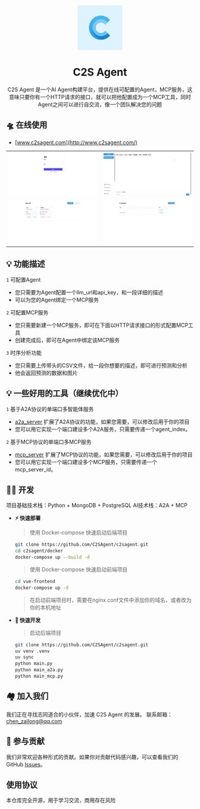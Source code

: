 <div align="center">

<a href="http://www.c2sagent.com/"><img src="./.github/imgs/logo.png" width="120" height="120" alt="fastgpt logo"></a>

# C2S Agent

C2S Agent 是一个AI Agent构建平台，提供在线可配置的Agent，MCP服务，这意味只要你有一个HTTP请求的接口，就可以把他配置成为一个MCP工具，同时Agent之间可以进行自交流，像一个团队解决您的问题

</div>

## 🛸 在线使用

- [www.c2sagent.com](http://www.c2sagent.com/)

|                                    |                                    |
| ---------------------------------- | ---------------------------------- |
| ![Demo](./.github/imgs/login.png) | ![Demo](./.github/imgs/main.png) |
| ![Demo](./.github/imgs/agent.png) | ![Demo](./.github/imgs/mcp.png) |

## 💡 功能描述

`1` 可配置Agent
   - 您只需要为Agent配置一个llm_url和api_key，和一段详细的描述
   - 可以为您的Agent绑定一个MCP服务

`2` 可配置MCP服务
   - 您只需要新建一个MCP服务，即可在下面以HTTP请求接口的形式配置MCP工具
   - 创建完成后，即可在Agent中绑定该MCP服务

`3` 时序分析功能
   - 您只需要上传带头的CSV文件，给一段你想要的描述，即可进行预测和分析
   - 他会返回预测的数据和图片

## 💡 一些好用的工具（继续优化中）

`1` 基于A2A协议的单端口多智能体服务
   - [a2a_server](https://github.com/C2SAgent/c2sagent/blob/main/src_a2a/a2a_server/__init__.py) 扩展了A2A协议的功能，如果您需要，可以修改后用于你的项目
   - 您可以用它实现一个端口建设多个A2A服务，只需要传递一个agent_index。

`2` 基于MCP协议的单端口多MCP服务
   - [mcp_server](https://github.com/C2SAgent/c2sagent/blob/main/src_mcp/mcp_server/server/mcp_server.py) 扩展了MCP协议的功能，如果您需要，可以修改后用于你的项目
   - 您可以用它实现一个端口建设多个MCP服务，只需要传递一个mcp_server_id。


## 👨‍💻 开发

项目基础技术栈：Python + MongoDB + PostgreSQL
AI技术栈：A2A + MCP

- **⚡ 快速部署**

  > 使用 Docker-compose 快速启动后端项目
  ```bash
  git clone https://github.com/C2SAgent/c2sagent.git
  cd c2sagent/docker
  docker-compose up --build -d
  ```

  > 使用 Docker-compose 快速启动前端项目
  ```bash
  cd vue-frontend
  docker-compose up -d
  ```

  > 在启动前端项目时，需要在nginx.conf文件中添加你的域名，或者改为你的本机地址

- **🚀 快速开发**

  > 启动后端项目
  ```bash
  git clone https://github.com/C2SAgent/c2sagent.git
  uv venv .venv
  uv sync
  python main.py
  python main_a2a.py
  python main_mcp.py
  ```


## 🏘️ 加入我们

我们正在寻找志同道合的小伙伴，加速 C2S Agent 的发展。
联系邮箱：chen_zailong@qq.com


## 🤝 参与贡献

我们非常欢迎各种形式的贡献。如果你对贡献代码感兴趣，可以查看我们的 GitHub [Issues](https://github.com/C2SAgent/c2sagent/issues)。

## 使用协议

本仓库完全开源，用于学习交流，商用存在风险
